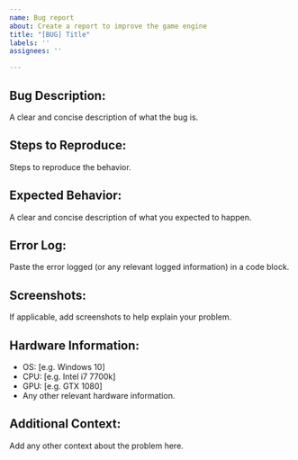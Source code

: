```yaml
---
name: Bug report
about: Create a report to improve the game engine
title: "[BUG] Title"
labels: ''
assignees: ''

---
```


## **Bug Description:**

A clear and concise description of what the bug is.

## **Steps to Reproduce:**

Steps to reproduce the behavior.

## **Expected Behavior:**

A clear and concise description of what you expected to happen.

## **Error Log:**

Paste the error logged (or any relevant logged information) in a code block.

## **Screenshots:**

If applicable, add screenshots to help explain your problem.

## **Hardware Information:**

 - OS: [e.g. Windows 10]
 - CPU: [e.g. Intel i7 7700k]
 - GPU: [e.g. GTX 1080]
 - Any other relevant hardware information.

## **Additional Context:**
Add any other context about the problem here.
